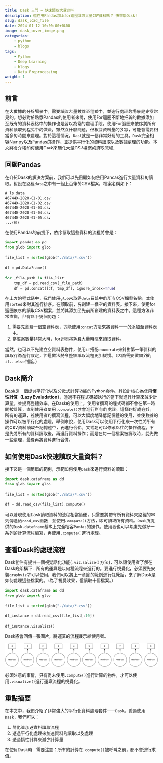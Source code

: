 ```yaml
---
title: Dask 入門 — 快速讀取大量資料
description: 還在用Pandas加上for迴圈讀取大量CSV資料嗎？ 快來學Dask！
slug: dask_load_file
date: 2024-01-12 10:00:00+0800
image: dask_cover_image.png
categories:
    - python
    - blogs
tags:
    - Python
    - Deep Learning
    - blogs
    - Data Preprocessing
weight: 1
---
```


## 前言

在大數據的分析場景中，需要讀取大量數據至程式中，並進行處理的場景是非常常見的。想必對於熟悉Pandas的使用者來說，使用For迴圈不斷地把新的數據添加至既有的資料表格中的操作也是習以為常的處理手段。使用For迴圈來依序將所有資料讀取到程式中的做法，雖然沒什麼問題，但根據資料量的多寡，可能會需要相當多的時間來處理。對於這種情況，`Dask`就是一個非常好用的工具。`Dask`完全相容Numpy以及Pandas的操作，並提供平行化的資料讀取以及數據處理的功能。本文將會介紹如何使用Dask來簡化大量CSV檔案的讀取流程。

## 回顧Pandas

在介紹Dask的解決方案前，我們可以先回顧如何使用Pandas進行大量資料的讀取。假設在路徑`data`之中有一組上百筆的CSV檔案，檔案名稱如下：

```
# ls data
467440-2020-01-01.csv
467440-2020-01-02.csv
467440-2020-01-03.csv
467440-2020-01-04.csv
467440-2020-01-05.csv
...(略)
```

在使用Pandas的前提下，依序讀取這些資料的流程將會是：

```python
import pandas as pd
from glob import glob

file_list = sorted(glob("./data/*.csv"))

df = pd.DataFrame()

for _file_path in file_list:
    tmp_df = pd.read_csv(_file_path)
    df = pd.concat([df, tmp_df], ignore_index=True)
```

在上方的程式碼中，我們使用`glob`來取得`data`目錄中的所有CSV檔案名稱，並使用`sorted`來對其進行排序。在讀取前，先創建一個空的資料表。接下來，使用for迴圈依序的讀取CSV檔案，並將其添加至先前所創建的資料表之中。這種方法非常直觀，但有以下幾個問題：

1. 需要先創建一個空資料表，方能使用`concat`方法來將資料一一的添加至資料表中。
2. 當檔案數量非常大時，for迴圈將耗費大量時間來讀取資料。

當然，也可以不先建立空資料表物件，使用`if`搭配`enumerate`來針對第一筆資料的讀取行為進行設定，但這做法將令整個讀取流程更加緩慢。（因為需要做額外的`if...else`判斷。） 

## Dask簡介

[Dask](https://www.dask.org/)是一個提供平行化以及分散式計算功能的Python套件。其設計核心為使用**惰性計算（Lazy Evaludation）**，透過不在程式碼被執行的當下就進行計算來減少計算量，並提高整體效率。在Dask的使用上，使用者撰寫的程式碼都不會在第一時間被計算，直到使用者使用`.compute()`才會進行所有的處理。這樣的好處在於，所有的運算，視使用者的撰寫流程，可以大幅度地降低記憶體的使用，並使數據的操作可以被平行化的處理。舉例來說，使用Dask可以使用平行化來一次性將所有的CSV資料讀取至記憶體中，再進行合併。又或是可以修改以往的操作流程，不是先將所有的資料讀取後，再進行資料操作；而是在每一個檔案被讀取時，就先做一些處理，最後再將資料進行合併。

## 如何使用Dask快速讀取大量資料？

接下來是一個簡單的範例，示範如何使用`Dask`來進行資料的讀取：

```python
import dask.dataframe as dd
from glob import glob

file_list = sorted(glob("./data/*.csv"))

df = dd.read_csv(file_list).compute()
```

可以發現使用Dask讀取資料的流程相當簡便，只需要將帶有所有資料夾路徑的串列傳遞給`read_csv`函數，並使用`.compute()`方法，即可讀取所有資料。`Dask`所提供的`Dask.dataframe`基本上完全相容`Pandas`的操作。使用者也可以考慮先做好一系列的計算流程編寫，再使用`.compute()`進行處理。

## 查看Dask的處理流程

Dask套件有提供一個視覺話化功能(`.vizusalize()`方法)，可以讓使用者了解在Dask的架構下，所有的運算是以何種流程來進行的。要進行視覺化，必須要先安裝`graphviz`才可以使用。我們可以將上一章節的範例進行視覺話，來了解Dask是如何處理這些檔案的。（為了視覺效果，僅讀取十個檔案。）

```python
import dask.dataframe as dd
from glob import glob

file_list = sorted(glob("./data/*.csv"))

df_instance = dd.read_csv(file_list[:10])

df_instance.visualize()
```

Dask將會回傳一張圖片，將運算的流程展示給使用者。

![Dask 運算流程示意圖](./test.png)

必須注意的事情，只有尚未使用`.compute()`進行計算的物件，才可以使用`.visualize()`進行運算流程的視覺化。

## 重點摘要

在本文中，我們介紹了非常強大的平行化資料處理套件——`Dask`。透過使用`Dask`，我們可以：

1. 簡化並加速資料讀取流程
2. 透過平行化處理來加速資料的讀取以及處理
3. 透過惰性計算來減少計算量

在使用Dask時，需要注意：所有的計算在`.compute()`被呼叫之前，都不會進行求值。